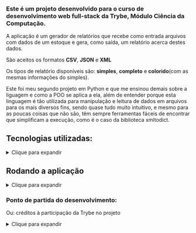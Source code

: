 ### Este é um projeto desenvolvido para o curso de desenvolvimento web full-stack da Trybe, Módulo Ciência da Computação.  
  
A aplicação é um gerador de relatórios que recebe como entrada arquivos com dados de um estoque e gera, como saída, um relatório acerca destes dados.  
  
São aceitos os formatos **CSV**, **JSON** e **XML**

Os tipos de relatório disponiveis são: **simples**, **completo** e **colorido**(com as mesmas informações do simples).
  
Este foi meu segundo projeto em Python e que me ensinou demais sobre a liguagem e como a POO se aplica a ela, além de entender porque esta linguagem é tão utilizada para manipulação e leitura de dados em arquivos para os mais diversos fins, sendo quase tudo muito intuitivo, e mesmo para as poucas coisas que não são, têm sempre ferramentas fáceis de encontrar que simplificam a execução, como é o caso da biblioteca xmltodict.  
  
## Tecnologias utilizadas:  
<details>  
  <summary>Clique para expandir</summary>  
  
* Python;  
* csv(library);  
* json(library);  
* xmltodict;  
* Pytest;  

</details>  
  
## Rodando a aplicação
  
<details>  
  <summary>Clique para expandir</summary>
  Você pode rodar a aplicação na sua máquina através do terminal, na pasta onde será instalada:  
  
```
git clone git@github.com:R-R-Freitas/Inventory-Report.git
cd Inventory-Report  
pip install .  
python3 -m pip install -r dev-requirements.txt  
pip install python-dotenv  
inventory_report <caminho_do_arquivo_input> <tipo_de_relatório>  
```  
Exemplo:  
  
```  
inventory_report inventory_report/data/inventory.csv colorido  
```  
</details>

### Ponto de partida do desenvolvimento:  
Ou: créditos à participação da Trybe no projeto  
<details>  
  <summary>Clique para expandir</summary>  
  
  A Trybe disponibilizou um projeto parcialmente pronto. O "Initial Commit" deste repositório contém os arquivos e códigos de autoria da Trybe.  
    
</details>  
